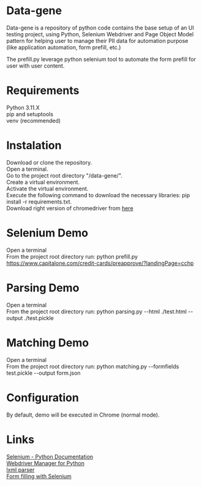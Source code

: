 # Data-gene
Data-gene is a repository of python code contains the base setup of an UI testing project, using Python, Selenium Webdriver and Page Object Model pattern for helping user to manage their PII data for automation purpose (like application automation, form prefill, etc.)    

The prefill.py leverage python selenium tool to automate the form prefill for user with user content.  

# Requirements
Python 3.11.X  
pip and setuptools  
venv (recommended)  

# Instalation
Download or clone the repository.  
Open a terminal.  
Go to the project root directory "/data-gene/".  
Create a virtual environment.  
Activate the virtual environment.  
Execute the following command to download the necessary libraries: pip install -r requirements.txt.  
Download right version of chromedriver from [here](https://chromedriver.chromium.org/downloads)

# Selenium Demo
Open a terminal  
From the project root directory run: python prefill.py https://www.capitalone.com/credit-cards/preapprove/?landingPage=cchp

# Parsing Demo
Open a terminal  
From the project root directory run: python parsing.py --html ./test.html --output ./test.pickle

# Matching Demo
Open a terminal  
From the project root directory run: python matching.py --formfields test.pickle --output form.json

# Configuration
By default, demo will be executed in Chrome (normal mode). 

# Links
[Selenium - Python Documentation](https://selenium-python.readthedocs.io/)  
[Webdriver Manager for Python](https://pypi.org/project/webdriver-manager/)  
[lxml parser](https://lxml.de/parsing.html)  
[Form filling with Selenium](https://iqss.github.io/dss-webscrape/filling-in-web-forms.html)

